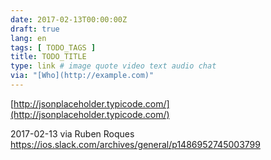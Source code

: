 ```yaml
---
date: 2017-02-13T00:00:00Z
draft: true
lang: en
tags: [ TODO_TAGS ]
title: TODO_TITLE
type: link # image quote video text audio chat
via: "[Who](http://example.com)"
---
```



[http://jsonplaceholder.typicode.com/](http://jsonplaceholder.typicode.com/)

2017-02-13 via Ruben Roques
https://ios.slack.com/archives/general/p1486952745003799
